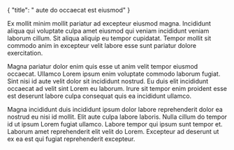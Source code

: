 {
  "title": " aute do occaecat est eiusmod"
}

Ex mollit minim mollit pariatur ad excepteur eiusmod magna. Incididunt aliqua qui voluptate culpa amet eiusmod qui veniam incididunt veniam laborum cillum. Sit aliqua aliquip eu tempor cupidatat. Tempor mollit sit commodo anim in excepteur velit labore esse sunt pariatur dolore exercitation.

Magna pariatur dolor enim quis esse ut anim velit tempor eiusmod occaecat. Ullamco Lorem ipsum enim voluptate commodo laborum fugiat. Sint nisi id aute velit dolor sit incididunt nostrud. Eu duis elit incididunt occaecat ad velit sint Lorem eu laborum. Irure sit tempor enim proident esse est deserunt labore culpa consequat quis ea incididunt ullamco.

Magna incididunt duis incididunt ipsum dolor labore reprehenderit dolor ea nostrud eu nisi id mollit. Elit aute culpa labore laboris. Nulla cillum do tempor id ut ipsum Lorem fugiat ullamco. Labore tempor qui ipsum sunt tempor et. Laborum amet reprehenderit elit velit do Lorem. Excepteur ad deserunt ut ex ea est qui fugiat reprehenderit excepteur.
